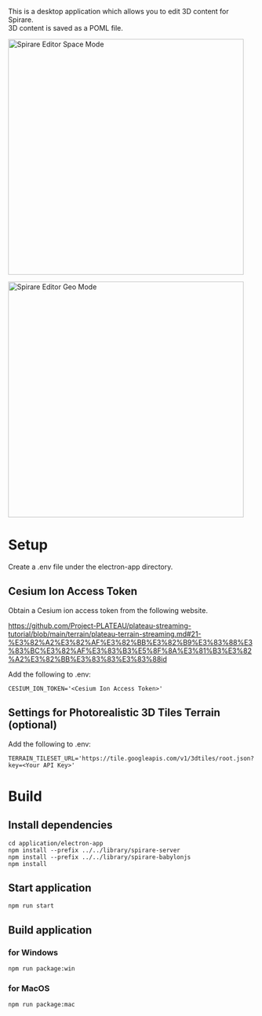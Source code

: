 This is a desktop application which allows you to edit 3D content for Spirare.  
3D content is saved as a POML file.

<img width="480" alt="Spirare Editor Space Mode" src="https://user-images.githubusercontent.com/4415085/234750272-4cf344c9-7eee-40d3-a011-a8910c1cd478.jpg"></img>

<img width="480" alt="Spirare Editor Geo Mode" src="https://user-images.githubusercontent.com/4415085/235422239-6542d04b-b4b3-4303-abef-bc6b4297dd87.png"></img>

# Setup

Create a .env file under the electron-app directory.

## Cesium Ion Access Token

Obtain a Cesium ion access token from the following website.

https://github.com/Project-PLATEAU/plateau-streaming-tutorial/blob/main/terrain/plateau-terrain-streaming.md#21-%E3%82%A2%E3%82%AF%E3%82%BB%E3%82%B9%E3%83%88%E3%83%BC%E3%82%AF%E3%83%B3%E5%8F%8A%E3%81%B3%E3%82%A2%E3%82%BB%E3%83%83%E3%83%88id

Add the following to .env:

```
CESIUM_ION_TOKEN='<Cesium Ion Access Token>'
```

## Settings for Photorealistic 3D Tiles Terrain (optional)

Add the following to .env:

```
TERRAIN_TILESET_URL='https://tile.googleapis.com/v1/3dtiles/root.json?key=<Your API Key>'
```

# Build

## Install dependencies

```
cd application/electron-app
npm install --prefix ../../library/spirare-server
npm install --prefix ../../library/spirare-babylonjs
npm install
```

## Start application

```
npm run start
```

## Build application

### for Windows

```
npm run package:win
```

### for MacOS

```
npm run package:mac
```
